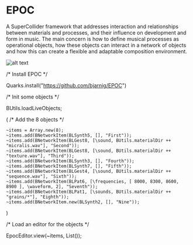 # EPOC
A SuperCollider framework that addresses interaction and relationships between materials and processes, and their influence on development and form in music. The main concern is how to define musical processes as operational objects, how these objects can interact in a network of objects and how this can create a flexible and adaptable composition environment.

![alt text](https://bjarnig.s3.eu-central-1.amazonaws.com/images/epoc-git.png)

/* Install EPOC */

Quarks.install("https://github.com/bjarnig/EPOC")


/* Init some objects */

BUtils.loadLiveObjects;

(
     /* Add the 8 objects */

	~items = Array.new(8);
	~items.add(BNetworkItem(BLSynth5, [], "First"));
	~items.add(BNetworkItem(BLGest8, [\sound, BUtils.materialDir ++ "micralis.wav"], "Second"));
	~items.add(BNetworkItem(BLGest8, [\sound, BUtils.materialDir ++ "texture.wav"], "Third"));
	~items.add(BNetworkItem(BLSynth3, [], "Fourth"));
	~items.add(BNetworkItem(BLSynth7, [], "Fifth"));
	~items.add(BNetworkItem(BLGest4, [\sound, BUtils.materialDir ++ "sequence.wav"], "Sixth"));
	~items.add(BNetworkItem(BLPat6, [\frequencies, [ 8000, 8300, 8600, 8900 ], \waveform, 2], "Seventh"));
	~items.add(BNetworkItem(BLPat1, [\sounds, BUtils.materialDir ++ "grains/*"], "Eighth"));
	~items.add(BNetworkItem.new(BLSynth2, [], "Nine"));
)

/* Load an editor for the objects */

EpocEditor.view(~items, List());
